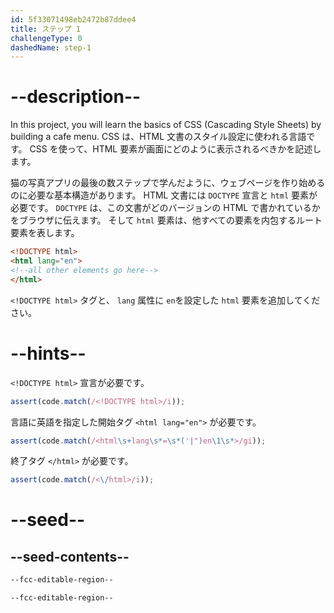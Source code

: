 ```yaml
---
id: 5f33071498eb2472b87ddee4
title: ステップ 1
challengeType: 0
dashedName: step-1
---
```


# --description--

In this project, you will learn the basics of CSS (Cascading Style Sheets) by building a cafe menu. CSS は、HTML 文書のスタイル設定に使われる言語です。 CSS を使って、HTML 要素が画面にどのように表示されるべきかを記述します。

猫の写真アプリの最後の数ステップで学んだように、ウェブページを作り始めるのに必要な基本構造があります。 HTML 文書には `DOCTYPE` 宣言と `html` 要素が必要です。 `DOCTYPE` は、この文書がどのバージョンの HTML で書かれているかをブラウザに伝えます。 そして `html` 要素は、他すべての要素を内包するルート要素を表します。

```html
<!DOCTYPE html>
<html lang="en">
<!--all other elements go here-->
</html>
```

`<!DOCTYPE html>` タグと、 `lang` 属性に `en`を設定した `html` 要素を追加してください。

# --hints--

`<!DOCTYPE html>` 宣言が必要です。

```js
assert(code.match(/<!DOCTYPE html>/i));
```

言語に英語を指定した開始タグ `<html lang="en">` が必要です。

```js
assert(code.match(/<html\s+lang\s*=\s*('|")en\1\s*>/gi));
```

終了タグ `</html>` が必要です。

```js
assert(code.match(/<\/html>/i));
```

# --seed--

## --seed-contents--

```html
--fcc-editable-region--

--fcc-editable-region--

```
